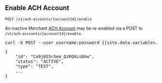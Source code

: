 Enable ACH Account
----------------

    POST /v1/ach-accounts/{accountId}/enable

An inactive Merchant [ACH Account](types#achaccount-section) may
be re-enabled via a POST to `/v1/ach-accounts/{accountId}/enable`.

<div class="http-example http-request-example">
  <pre class="prettyprint">
curl -X POST --user username:password {{site.data.variables.apiurl.gateway}}/v1/ach-accounts/Cn9j655rSem_QzRQXLsbhw/enable</pre>
</div>

<div class="http-example http-response-example">
  <pre class="prettyprint">
{
    "id": "Cn9j655rSem_QzRQXLsbhw",
    "status": "ACTIVE",
    "type": "TEST",
    ...
}</pre>
</div>
